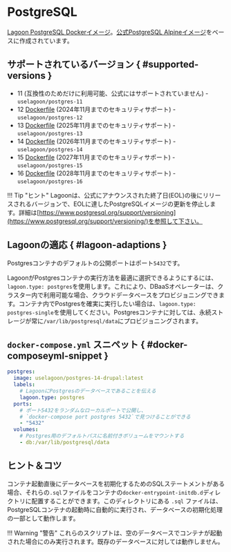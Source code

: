 # PostgreSQL

[Lagoon PostgreSQL Dockerイメージ](https://github.com/uselagoon/lagoon-images/blob/main/images/postgres)。[公式PostgreSQL Alpineイメージ](https://hub.docker.com/_/postgres)をベースに作成されています。

## サポートされているバージョン { #supported-versions }

* 11 (互換性のためだけに利用可能、公式にはサポートされていません) - `uselagoon/postgres-11`
* 12 [Dockerfile](https://github.com/uselagoon/lagoon-images/blob/main/images/postgres/12.Dockerfile) (2024年11月までのセキュリティサポート) - `uselagoon/postgres-12`
* 13 [Dockerfile](https://github.com/uselagoon/lagoon-images/blob/main/images/postgres/13.Dockerfile) (2025年11月までのセキュリティサポート) - `uselagoon/postgres-13`
* 14 [Dockerfile](https://github.com/uselagoon/lagoon-images/blob/main/images/postgres/14.Dockerfile) (2026年11月までのセキュリティサポート) - `uselagoon/postgres-14`
* 15 [Dockerfile](https://github.com/uselagoon/lagoon-images/blob/main/images/postgres/15.Dockerfile) (2027年11月までのセキュリティサポート) - `uselagoon/postgres-15`
* 16 [Dockerfile](https://github.com/uselagoon/lagoon-images/blob/main/images/postgres/16.Dockerfile) (2028年11月までのセキュリティサポート) - `uselagoon/postgres-16`

!!! Tip "ヒント"
    Lagoonは、公式にアナウンスされた終了日(EOL)の後にリリースされるバージョンで、EOLに達したPostgreSQLイメージの更新を停止します。詳細は[https://www.postgresql.org/support/versioning](https://www.postgresql.org/support/versioning/)を参照して下さい。

## Lagoonの適応 { #lagoon-adaptions }

Postgresコンテナのデフォルトの公開ポートはポート`5432`です。

LagoonがPostgresコンテナの実行方法を最適に選択できるようにするには、`lagoon.type: postgres`を使用します。これにより、DBaaSオペレーターは、クラスター内で利用可能な場合、クラウドデータベースをプロビジョニングできます。コンテナ内でPostgresを確実に実行したい場合は、`lagoon.type: postgres-single`を使用してください。Postgresコンテナに対しては、永続ストレージが常に`/var/lib/postgresql/data`にプロビジョニングされます。


## `docker-compose.yml` スニペット { #docker-composeyml-snippet }

```yaml title="docker-compose.yml"
postgres:
  image: uselagoon/postgres-14-drupal:latest
  labels:
    # LagoonにPostgresのデータベースであることを伝える
    lagoon.type: postgres
  ports:
    # ポート5432をランダムなローカルポートで公開し、
    # `docker-compose port postgres 5432`で見つけることができる
    - "5432"
  volumes:
   	# Postgres用のデフォルトパスに名前付きボリュームをマウントする
    - db:/var/lib/postgresql/data
```

## ヒント＆コツ

コンテナ起動直後にデータベースを初期化するためのSQLステートメントがある場合、それらの`.sql`ファイルをコンテナの`docker-entrypoint-initdb.d`ディレクトリに配置することができます。このディレクトリにある `.sql` ファイルは、PostgreSQLコンテナの起動時に自動的に実行され、データベースの初期化処理の一部として動作します。

!!! Warning "警告"
    これらのスクリプトは、空のデータベースでコンテナが起動された場合にのみ実行されます。既存のデータベースに対しては動作しません。
